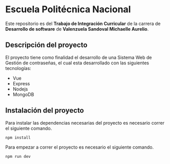 # Escuela Politécnica Nacional

Este repositorio es del  **Trabajo de Integración Curricular** de la carrera de **Desarrollo de software** de **Valenzuela Sandoval Michaelle Aurelio**.

## Descripción del proyecto

El proyecto tiene como finalidad el desarrollo de una Sistema Web de Gestión de contraseñas, el cual esta desarrollado con las siguientes tecnologías:
-  Vue
- Express
- Nodejs
- MongoDB

## Instalación del proyecto

Para instalar las dependencias necesarias del proyecto es necesario correr el siguiente comando.

```bash
npm install
```

Para empezar a correr el proyecto es necesario el siguiente comando.

```bash
npm run dev
```
